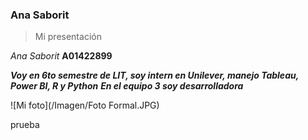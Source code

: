 ﻿### Ana Saborit 

> Mi presentación 

*Ana Saborit*
**A01422899**


***Voy en 6to semestre de LIT, soy intern en Unilever, manejo Tableau, Power BI, R y Python***
***En el equipo 3 soy desarrolladora***


![Mi foto](/Imagen/Foto Formal.JPG)

prueba


